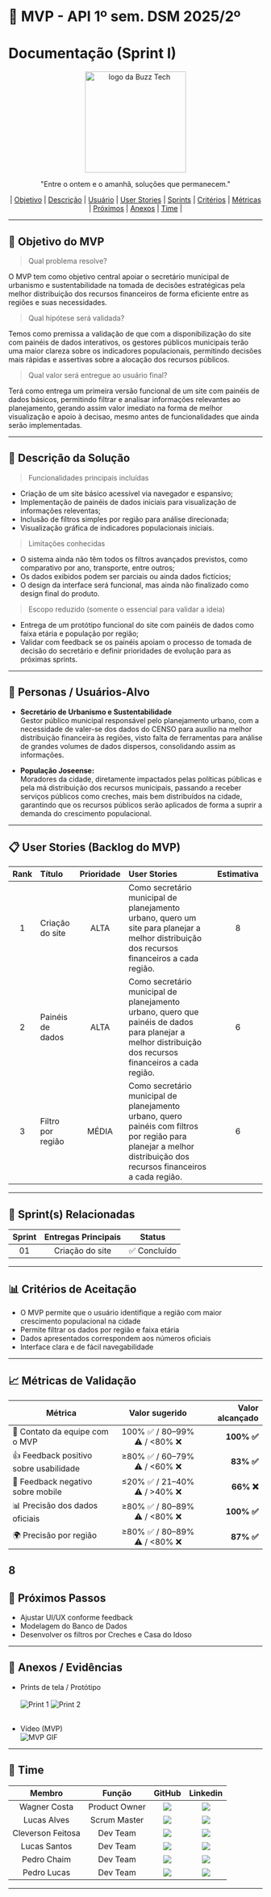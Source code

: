 # 📌 MVP - API 1º sem. DSM 2025/2º

# Documentação (Sprint I)

<p align="center">
      <img src="https://github.com/user-attachments/assets/6a2c0103-81cb-4431-81b9-643b9f40add8" alt="logo da Buzz Tech" width="200">
      <p align="center">"Entre o ontem e o amanhã, soluções que permanecem."</p>

<p align="center">
  | <a href ="#objetivo">Objetivo</a>  |
  <a href ="#descricao">Descrição</a>  |   
  <a href ="#usuario">Usuário</a>  |
  <a href ="#us">User Stories</a>  |   
  <a href ="#sprints">Sprints</a>  |
  <a href ="#criterios">Critérios</a>  | 
  <a href ="#metricas">Métricas</a>  | 
  <a href ="#proximos">Próximos</a>  | 
  <a href ="#anexos">Anexos</a>  |
  <a href ="#time">Time</a> |
</p>

---

## 🎯 Objetivo do MVP <a id="objetivo"></a>

> Qual problema resolve?

O MVP tem como objetivo central apoiar o secretário municipal de urbanismo e sustentabilidade na tomada de decisões estratégicas pela melhor distribuição dos recursos financeiros de forma eficiente entre as regiões e suas necessidades.

> Qual hipótese será validada?

Temos como premissa a validação de que com a disponibilização do site com painéis de dados interativos, os gestores públicos municipais terão uma maior clareza sobre os indicadores populacionais, permitindo decisões mais rápidas e assertivas sobre a alocação dos recursos públicos.

> Qual valor será entregue ao usuário final?

Terá como entrega um primeira versão funcional de um site com painéis de dados básicos, permitindo filtrar e analisar informações relevantes ao planejamento, gerando assim valor imediato na forma de melhor visualização e apoio à decisao, mesmo antes de funcionalidades que ainda serão implementadas.

---

## 📝 Descrição da Solução <a id="descricao"></a>

> Funcionalidades principais incluídas

<ul>
  <li> Criação de um site básico acessível via navegador e espansivo;</li>
  <li> Implementação de painéis de dados iniciais para visualização de informações releventas;</li>
  <li> Inclusão de filtros simples por região para análise direcionada;</li>
  <li> Visualização gráfica de indicadores populacionais iniciais.</li>
</ul>

> Limitações conhecidas

<ul>
  <li> O sistema ainda não têm todos os filtros avançados previstos, como comparativo por ano, transporte, entre outros;</li>
  <li> Os dados exibidos podem ser parciais ou ainda dados fictícios;</li>
  <li> O design da interface será funcional, mas ainda não finalizado como design final do produto.</li>
</ul>

> Escopo reduzido (somente o essencial para validar a ideia)

<ul>
  <li> Entrega de um protótipo funcional do site com painéis de dados como faixa etária e população por região;</li>
  <li> Validar com feedback se os painéis apoiam o processo de tomada de decisão do secretário e definir prioridades de evolução para as próximas sprints.</li>
</ul>

---

## 👥 Personas / Usuários-Alvo <a id="usuario"></a>

- **Secretário de Urbanismo e Sustentabilidade** <br>Gestor público municipal responsável pelo planejamento urbano, com a necessidade de valer-se dos dados do CENSO para auxílio na melhor distribuição financeira às regiões, visto falta de ferramentas para análise de grandes volumes de dados dispersos, consolidando assim as informações.

- **População Joseense:**<br>Moradores da cidade, diretamente impactados pelas políticas públicas e pela má distribuição dos recursos municipais, passando a receber serviços públicos como creches, mais bem distribuídos na cidade, garantindo que os recursos públicos serão aplicados de forma a suprir a demanda do crescimento populacional.

---

## 📋 User Stories (Backlog do MVP) <a id="us"></a>

| Rank | Título            | Prioridade | User Stories                                                                                                                                                       | Estimativa |
| :--: | :---------------- | :--------: | :----------------------------------------------------------------------------------------------------------------------------------------------------------------- | :--------: |
|  1   | Criação do site   |    ALTA    | Como secretário municipal de planejamento urbano, quero um site para planejar a melhor distribuição dos recursos financeiros a cada região.                        |     8      |
|  2   | Painéis de dados  |    ALTA    | Como secretário municipal de planejamento urbano, quero que painéis de dados para planejar a melhor distribuição dos recursos financeiros a cada região.           |     6      |
|  3   | Filtro por região |   MÉDIA    | Como secretário municipal de planejamento urbano, quero painéis com filtros por região para planejar a melhor distribuição dos recursos financeiros a cada região. |     6      |

---

## 📅 Sprint(s) Relacionadas <a id="sprints"></a>

| Sprint | Entregas Principais |    Status    |
| :----: | :-----------------: | :----------: |
|   01   |   Criação do site   | ✅ Concluído |

---

## 📊 Critérios de Aceitação <a id="criterios"></a>

- O MVP permite que o usuário identifique a região com maior crescimento populacional na cidade
- Permite filtrar os dados por região e faixa etária
- Dados apresentados correspondem aos números oficiais
- Interface clara e de fácil navegabilidade

---

## 📈 Métricas de Validação <a id="metricas"></a>

| Métrica                                |        Valor sugerido         | Valor alcançado |
| -------------------------------------- | :---------------------------: | --------------: |
| 👥 Contato da equipe com o MVP         | 100% ✅ / 80–99% ⚠️ / <80% ❌ |     **100% ✅** |
| 👍 Feedback positivo sobre usabilidade | ≥80% ✅ / 60–79% ⚠️ / <60% ❌ |      **83% ✅** |
| 📱 Feedback negativo sobre mobile      | ≤20% ✅ / 21–40% ⚠️ / >40% ❌ |      **66% ❌** |
| 📊 Precisão dos dados oficiais         | ≥80% ✅ / 80–89% ⚠️ / <80% ❌ |     **100% ✅** |
| 🌍 Precisão por região                 | ≥80% ✅ / 80–89% ⚠️ / <80% ❌ |      **87% ✅** |

## 8

## 🚀 Próximos Passos <a id="proximos"></a>

- Ajustar UI/UX conforme feedback
- Modelagem do Banco de Dados
- Desenvolver os filtros por Creches e Casa do Idoso

---

## 📂 Anexos / Evidências <a id="anexos"></a>

- Prints de tela / Protótipo<br><br>
  ![Print 1](/Documentos/assets/sp1/mvp_print1.jpg)
  ![Print 2](/Documentos/assets/sp1/mvp_print2.jpg)<br><br>

- Vídeo (MVP)<br>
  ![MVP GIF](/Documentos/assets/sp1/mvp.gif)

---

## 👷 Time <a id="time"></a>

|      Membro       |    Função     |                                                                        GitHub                                                                         |                                                                                    Linkedin                                                                                     |
| :---------------: | :-----------: | :---------------------------------------------------------------------------------------------------------------------------------------------------: | :-----------------------------------------------------------------------------------------------------------------------------------------------------------------------------: |
|   Wagner Costa    | Product Owner | <a href="https://github.com/Costa-Wagner"><img src="https://img.shields.io/badge/GitHub-100000?style=for-the-badge&logo=github&logoColor=white"></a>  |     <a href="https://www.linkedin.com/in/wagner-costa-391b0726/"><img src="https://img.shields.io/badge/LinkedIn-0077B5?style=for-the-badge&logo=linkedin&logoColor=white">     |
|    Lucas Alves    | Scrum Master  | <a href="https://github.com/LuccasLukaDev"><img src="https://img.shields.io/badge/GitHub-100000?style=for-the-badge&logo=github&logoColor=white"></a> | <a href="https://www.linkedin.com/in/lucas-da-silva-alves-18852b2b3"><img src="https://img.shields.io/badge/LinkedIn-0077B5?style=for-the-badge&logo=linkedin&logoColor=white"> |
| Cleverson Feitosa |   Dev Team    |   <a href="https://github.com/clfeitosa"><img src="https://img.shields.io/badge/GitHub-100000?style=for-the-badge&logo=github&logoColor=white"></a>   |  <a href="https://www.linkedin.com/in/cleverson-feitosa-447768180/"><img src="https://img.shields.io/badge/LinkedIn-0077B5?style=for-the-badge&logo=linkedin&logoColor=white">  |
|   Lucas Santos    |   Dev Team    |   <a href="https://github.com/tirolasca"><img src="https://img.shields.io/badge/GitHub-100000?style=for-the-badge&logo=github&logoColor=white"></a>   |        <a href="https://www.linkedin.com/in/lucas-santostec/"><img src="https://img.shields.io/badge/LinkedIn-0077B5?style=for-the-badge&logo=linkedin&logoColor=white">        |
|    Pedro Chaim    |   Dev Team    |  <a href="https://github.com/Spockchaim"><img src="https://img.shields.io/badge/GitHub-100000?style=for-the-badge&logo=github&logoColor=white"></a>   |           <a href="https://www.linkedin.com/in/pedrochaim"><img src="https://img.shields.io/badge/LinkedIn-0077B5?style=for-the-badge&logo=linkedin&logoColor=white">           |
|    Pedro Lucas    |   Dev Team    | <a href="https://github.com/pedrodevroot"><img src="https://img.shields.io/badge/GitHub-100000?style=for-the-badge&logo=github&logoColor=white"></a>  |     <a href="https://www.linkedin.com/in/pedro-lucas-76870237b/"><img src="https://img.shields.io/badge/LinkedIn-0077B5?style=for-the-badge&logo=linkedin&logoColor=white">     |

---
